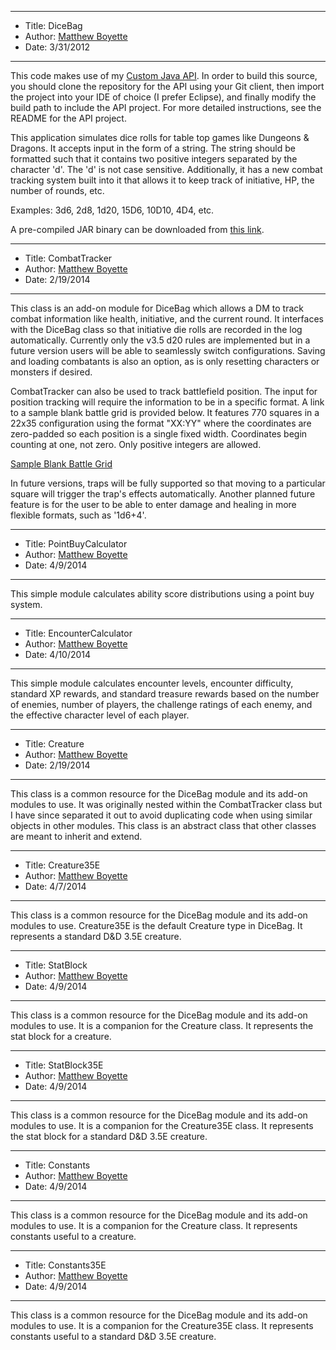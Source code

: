 *******************************************************************

* Title:  DiceBag
* Author: [Matthew Boyette](mailto:Dyndrilliac@gmail.com)
* Date:   3/31/2012

*******************************************************************

This code makes use of my [Custom Java API](https://github.com/Dyndrilliac/java-custom-api). In order to build this source, you should clone the repository for the API using your Git client, then import the project into your IDE of choice (I prefer Eclipse), and finally modify the build path to include the API project. For more detailed instructions, see the README for the API project.

This application simulates dice rolls for table top games like Dungeons & Dragons. It accepts input in the form of a string. The string should be formatted such that it contains two positive integers separated by the character 'd'. The 'd' is not case sensitive. Additionally, it has a new combat tracking system built into it that allows it to keep track of initiative, HP, the number of rounds, etc.
	
Examples: 3d6, 2d8, 1d20, 15D6, 10D10, 4D4, etc.

A pre-compiled JAR binary can be downloaded from [this link](https://www.dropbox.com/s/mo5cm0efhcr9gmw/DiceBag.jar).

*******************************************************************

* Title:  CombatTracker
* Author: [Matthew Boyette](mailto:Dyndrilliac@gmail.com)
* Date:   2/19/2014

*******************************************************************

This class is an add-on module for DiceBag which allows a DM to track combat information like health, initiative, and the current round. It interfaces with the DiceBag class so that initiative die rolls are recorded in the log automatically. Currently only the v3.5 d20 rules are implemented but in a future version users will be able to seamlessly switch configurations. Saving and loading combatants is also an option, as is only resetting characters or monsters if desired.

CombatTracker can also be used to track battlefield position. The input for position tracking will require the information to be in a specific format. A link to a sample blank battle grid is provided below. It features 770 squares in a 22x35 configuration using the format "XX:YY" where the coordinates are zero-padded so each position is a single fixed width. Coordinates begin counting at one, not zero. Only positive integers are allowed.

[Sample Blank Battle Grid](https://www.dropbox.com/s/rszsx431xq87tz2/Blank_Battle_Grid.pdf)

In future versions, traps will be fully supported so that moving to a particular square will trigger the trap's effects automatically. Another planned future feature is for the user to be able to enter damage and healing in more flexible formats, such as '1d6+4'.

*******************************************************************

* Title:  PointBuyCalculator
* Author: [Matthew Boyette](mailto:Dyndrilliac@gmail.com)
* Date:   4/9/2014

*******************************************************************

This simple module calculates ability score distributions using a point buy system.

*******************************************************************

* Title:  EncounterCalculator
* Author: [Matthew Boyette](mailto:Dyndrilliac@gmail.com)
* Date:   4/10/2014

*******************************************************************

This simple module calculates encounter levels, encounter difficulty, standard XP rewards, and standard treasure rewards based on the number of enemies, number of players, the challenge ratings of each enemy, and the effective character level of each player.

*******************************************************************

* Title:  Creature
* Author: [Matthew Boyette](mailto:Dyndrilliac@gmail.com)
* Date:   2/19/2014

*******************************************************************

This class is a common resource for the DiceBag module and its add-on modules to use. It was originally nested within the CombatTracker class but I have since separated it out to avoid duplicating code when using similar objects in other modules. This class is an abstract class that other classes are meant to inherit and extend.

*******************************************************************

* Title:  Creature35E
* Author: [Matthew Boyette](mailto:Dyndrilliac@gmail.com)
* Date:   4/7/2014

*******************************************************************

This class is a common resource for the DiceBag module and its add-on modules to use. Creature35E is the default Creature type in DiceBag. It represents a standard D&D 3.5E creature.

*******************************************************************

* Title:  StatBlock
* Author: [Matthew Boyette](mailto:Dyndrilliac@gmail.com)
* Date:   4/9/2014

*******************************************************************

This class is a common resource for the DiceBag module and its add-on modules to use. It is a companion for the Creature class. It represents the stat block for a creature.

*******************************************************************

* Title:  StatBlock35E
* Author: [Matthew Boyette](mailto:Dyndrilliac@gmail.com)
* Date:   4/9/2014

*******************************************************************

This class is a common resource for the DiceBag module and its add-on modules to use. It is a companion for the Creature35E class. It represents the stat block for a standard D&D 3.5E creature.

*******************************************************************

* Title:  Constants
* Author: [Matthew Boyette](mailto:Dyndrilliac@gmail.com)
* Date:   4/9/2014

*******************************************************************

This class is a common resource for the DiceBag module and its add-on modules to use. It is a companion for the Creature class. It represents constants useful to a creature.

*******************************************************************

* Title:  Constants35E
* Author: [Matthew Boyette](mailto:Dyndrilliac@gmail.com)
* Date:   4/9/2014

*******************************************************************

This class is a common resource for the DiceBag module and its add-on modules to use. It is a companion for the Creature35E class. It represents constants useful to a standard D&D 3.5E creature.